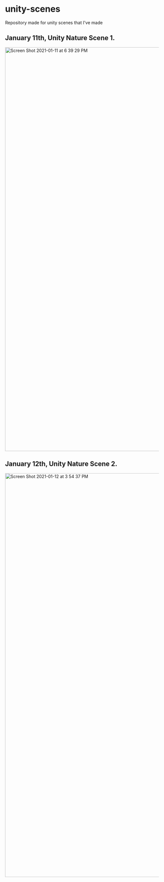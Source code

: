 # unity-scenes
Repository made for unity scenes that I've made

## January 11th, Unity Nature Scene 1.
<img width="1318" alt="Screen Shot 2021-01-11 at 6 39 29 PM" src="https://user-images.githubusercontent.com/56200546/104251221-35f63c00-543d-11eb-82ac-f9d1582933f5.png">

## January 12th, Unity Nature Scene 2.

<img width="1318" alt="Screen Shot 2021-01-12 at 3 54 37 PM" src="https://user-images.githubusercontent.com/56200546/104373273-85487500-54ee-11eb-9690-56954b2e55ce.png">
